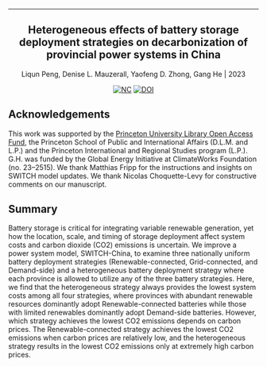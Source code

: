 
---
<div align="center">    
 
## Heterogeneous effects of battery storage deployment strategies on decarbonization of provincial power systems in China

Liqun Peng, Denise L. Mauzerall, Yaofeng D. Zhong, Gang He | 2023

[![NC](http://img.shields.io/badge/Nature_Communications-Open_Access-4b44ce.svg)](https://www.nature.com/articles/s41467-023-40337-3)
[![DOI](http://img.shields.io/badge/DOI-10.1038/s41467--023--40337--3-B31B1B.svg)](https://doi.org/10.1038/s41467-023-40337-3)

</div>

## Acknowledgements

This work was supported by the [Princeton University Library Open Access Fund](https://library.princeton.edu/services/scholarly-communications/oa-fund-program), the Princeton School of Public and International Affairs (D.L.M. and L.P.) and the Princeton International and Regional Studies program (L.P.). 
G.H. was funded by the Global Energy Initiative at ClimateWorks Foundation (no. 23–2515). 
We thank Matthias Fripp for the instructions and insights on SWITCH model updates. 
We thank Nicolas Choquette-Levy for constructive comments on our manuscript.

## Summary

Battery storage is critical for integrating variable renewable generation, yet how the location, scale, and timing of storage deployment affect system costs and carbon dioxide (CO2) emissions is uncertain. We improve a power system model, SWITCH-China, to examine three nationally uniform battery deployment strategies (Renewable-connected, Grid-connected, and Demand-side) and a heterogeneous battery deployment strategy where each province is allowed to utilize any of the three battery strategies. Here, we find that the heterogeneous strategy always provides the lowest system costs among all four strategies, where provinces with abundant renewable resources dominantly adopt Renewable-connected batteries while those with limited renewables dominantly adopt Demand-side batteries. However, which strategy achieves the lowest CO2 emissions depends on carbon prices. The Renewable-connected strategy achieves the lowest CO2 emissions when carbon prices are relatively low, and the heterogeneous strategy results in the lowest CO2 emissions only at extremely high carbon prices.
